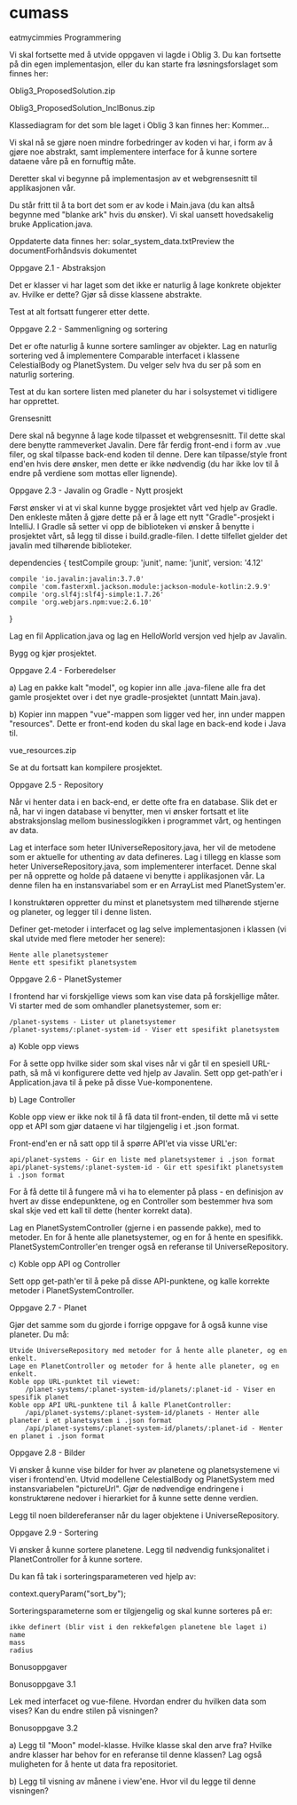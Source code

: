 # cumass
eatmycimmies
Programmering

Vi skal fortsette med å utvide oppgaven vi lagde i Oblig 3. Du kan fortsette på din egen implementasjon, eller du kan starte fra løsningsforslaget som finnes her:

Oblig3_ProposedSolution.zip

Oblig3_ProposedSolution_InclBonus.zip

Klassediagram for det som ble laget i Oblig 3 kan finnes her: 
Kommer...

Vi skal nå se gjøre noen mindre forbedringer av koden vi har, i form av å gjøre noe abstrakt, samt implementere interface for å kunne sortere dataene våre på en fornuftig måte.

Deretter skal vi begynne på implementasjon av et webgrensesnitt til applikasjonen vår. 

 Du står fritt til å ta bort det som er av kode i Main.java (du kan altså begynne med "blanke ark" hvis du ønsker). Vi skal uansett hovedsakelig bruke Application.java.

Oppdaterte data finnes her: solar_system_data.txtPreview the documentForhåndsvis dokumentet

Oppgave 2.1 - Abstraksjon

Det er klasser vi har laget som det ikke er naturlig å lage konkrete objekter av. Hvilke er dette? Gjør så disse klassene abstrakte. 

Test at alt fortsatt fungerer etter dette.

Oppgave 2.2 - Sammenligning og sortering

Det er ofte naturlig å kunne sortere samlinger av objekter. Lag en naturlig sortering ved å implementere Comparable interfacet i klassene CelestialBody og PlanetSystem. Du velger selv hva du ser på som en naturlig sortering.

Test at du kan sortere listen med planeter du har i solsystemet vi tidligere har opprettet.

 
Grensesnitt

Dere skal nå begynne å lage kode tilpasset et webgrensesnitt. Til dette skal dere benytte rammeverket Javalin. Dere får ferdig front-end i form av .vue filer, og skal tilpasse back-end koden til denne. Dere kan tilpasse/style front end'en hvis dere ønsker, men dette er ikke nødvendig (du har ikke lov til å endre på verdiene som mottas eller lignende).

Oppgave 2.3 - Javalin og Gradle - Nytt prosjekt

 Først ønsker vi at vi skal kunne bygge prosjektet vårt ved hjelp av Gradle. Den enkleste måten å gjøre dette på er å lage ett nytt "Gradle"-prosjekt i IntelliJ. I Gradle så setter vi opp de biblioteken vi ønsker å benytte i prosjektet vårt, så legg til disse i build.gradle-filen. I dette tilfellet gjelder det javalin med tilhørende biblioteker.

dependencies {
    testCompile group: 'junit', name: 'junit', version: '4.12'

    compile 'io.javalin:javalin:3.7.0'
    compile 'com.fasterxml.jackson.module:jackson-module-kotlin:2.9.9'
    compile 'org.slf4j:slf4j-simple:1.7.26'
    compile 'org.webjars.npm:vue:2.6.10'
}

Lag en fil Application.java og lag en HelloWorld versjon ved hjelp av Javalin.

Bygg og kjør prosjektet.

Oppgave 2.4 - Forberedelser

a) Lag en pakke kalt "model", og kopier inn alle .java-filene alle fra det gamle prosjektet over i det nye gradle-prosjektet (unntatt Main.java).

b) Kopier inn mappen "vue"-mappen som ligger ved her, inn under mappen "resources". Dette er front-end koden du skal lage en back-end kode i Java til.

vue_resources.zip

Se at du fortsatt kan kompilere prosjektet.

Oppgave 2.5 - Repository

Når vi henter data i en back-end, er dette ofte fra en database. Slik det er nå, har vi ingen database vi benytter, men vi ønsker fortsatt et lite abstraksjonslag mellom businesslogikken i programmet vårt, og hentingen av data.

Lag et interface som heter IUniverseRepository.java, her vil de metodene som er aktuelle for uthenting av data defineres. Lag i tillegg en klasse som heter UniverseRepository.java, som implementerer interfacet. Denne skal per nå opprette og holde på dataene vi benytte i applikasjonen vår. La denne filen ha en instansvariabel som er en ArrayList med PlanetSystem'er.

I konstruktøren oppretter du minst et planetsystem med tilhørende stjerne og planeter, og legger til i denne listen.

Definer get-metoder i interfacet og lag selve implementasjonen i klassen (vi skal utvide med flere metoder her senere):

    Hente alle planetsystemer
    Hente ett spesifikt planetsystem

Oppgave 2.6 - PlanetSystemer

I frontend har vi forskjellige views som kan vise data på forskjellige måter. Vi starter med de som omhandler planetsystemer, som er:

    /planet-systems - Lister ut planetsystemer
    /planet-systems/:planet-system-id - Viser ett spesifikt planetsystem

a) Koble opp views

For å sette opp hvilke sider som skal vises når vi går til en spesiell URL-path, så må vi konfigurere dette ved hjelp av Javalin. Sett opp get-path'er i Application.java til å peke på disse Vue-komponentene.

b) Lage Controller

Koble opp view er ikke nok til å få data til front-enden, til dette må vi sette opp et API som gjør dataene vi har tilgjengelig i et .json format. 

Front-end'en er nå satt opp til å spørre API'et via visse URL'er:

    api/planet-systems - Gir en liste med planetsystemer i .json format
    api/planet-systems/:planet-system-id - Gir ett spesifikt planetsystem i .json format

For å få dette til å fungere må vi ha to elementer på plass - en definisjon av hvert av disse endepunktene, og en Controller som bestemmer hva som skal skje ved ett kall til dette (henter korrekt data).

Lag en PlanetSystemController (gjerne i en passende pakke), med to metoder. En for å hente alle planetsystemer, og en for å hente en spesifikk. PlanetSystemController'en trenger også en referanse til UniverseRepository.

c) Koble opp API og Controller

Sett opp get-path'er til å peke på disse API-punktene, og kalle korrekte metoder i PlanetSystemController.

 

Oppgave 2.7 - Planet

Gjør det samme som du gjorde i forrige oppgave for å også kunne vise planeter. Du må:

    Utvide UniverseRepository med metoder for å hente alle planeter, og en enkelt.
    Lage en PlanetController og metoder for å hente alle planeter, og en enkelt.
    Koble opp URL-punktet til viewet:
        /planet-systems/:planet-system-id/planets/:planet-id - Viser en spesifik planet
    Koble opp API URL-punktene til å kalle PlanetController:
        /api/planet-systems/:planet-system-id/planets - Henter alle planeter i et planetsystem i .json format
        /api/planet-systems/:planet-system-id/planets/:planet-id - Henter en planet i .json format

Oppgave 2.8 - Bilder

Vi ønsker å kunne vise bilder for hver av planetene og planetsystemene vi viser i frontend'en. Utvid modellene CelestialBody og PlanetSystem med instansvariabelen "pictureUrl". Gjør de nødvendige endringene i konstruktørene nedover i hierarkiet for å kunne sette denne verdien.

Legg til noen bildereferanser når du lager objektene i UniverseRepository.

Oppgave 2.9 - Sortering

Vi ønsker å kunne sortere planetene. Legg til nødvendig funksjonalitet i PlanetController for å kunne sortere.

Du kan få tak i sorteringsparameteren ved hjelp av:

context.queryParam("sort_by");

Sorteringsparameterne som er tilgjengelig og skal kunne sorteres på er:

    ikke definert (blir vist i den rekkefølgen planetene ble laget i)
    name
    mass
    radius

 
Bonusoppgaver

Bonusoppgave 3.1

Lek med interfacet og vue-filene. Hvordan endrer du hvilken data som vises? Kan du endre stilen på visningen?

Bonusoppgave 3.2

a) Legg til "Moon" model-klasse. Hvilke klasse skal den arve fra? Hvilke andre klasser har behov for en referanse til denne klassen? Lag også muligheten for å hente ut data fra repositoriet.

b) Legg til visning av månene i view'ene. Hvor vil du legge til denne visningen?
